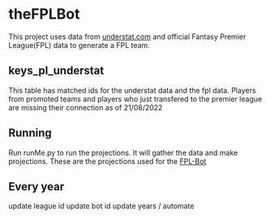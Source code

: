 # theFPLBot

This project uses data from [understat.com](https://understat.com/league/EPL) and official Fantasy Premier League(FPL) data to generate a FPL team.


## keys_pl_understat
This table has matched ids for the understat data and the fpl data.  Players from promoted teams and players who just transfered to the premier league are missing their connection as of 21/08/2022

## Running
Run runMe.py to run the projections.  It will gather the data and make projections.  These are the projections used for the  [FPL-Bot](https://www.thefplbot.com/)

## Every year
update league id
update bot id
update years / automate